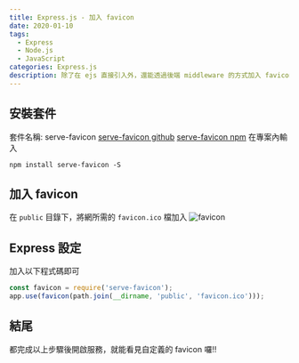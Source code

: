 ```yaml
---
title: Express.js - 加入 favicon
date: 2020-01-10
tags: 
  - Express
  - Node.js
  - JavaScript
categories: Express.js
description: 除了在 ejs 直接引入外，還能透過後端 middleware 的方式加入 favicon 呦!!
---
```

## 安裝套件 
套件名稱: serve-favicon
[serve-favicon github](https://github.com/expressjs/serve-favicon)
[serve-favicon npm](https://www.npmjs.com/package/serve-favicon)
在專案內輸入
```
npm install serve-favicon -S
```

## 加入 favicon
在 `public` 目錄下，將網所需的 `favicon.ico` 檔加入
![favicon](https://i.imgur.com/2fwm2vE.png)

## Express 設定
加入以下程式碼即可
``` JavaScript
const favicon = require('serve-favicon');
app.use(favicon(path.join(__dirname, 'public', 'favicon.ico')));
```

## 結尾
都完成以上步驟後開啟服務，就能看見自定義的 favicon 囉!!